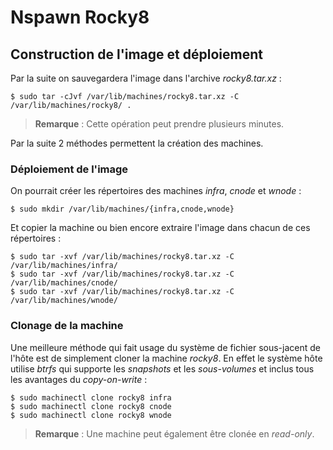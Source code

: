 # Nspawn Rocky8

## Construction de l'image et déploiement

Par la suite on sauvegardera l'image dans l'archive *rocky8.tar.xz* :
```bash,ignore
$ sudo tar -cJvf /var/lib/machines/rocky8.tar.xz -C /var/lib/machines/rocky8/ .
```

> **Remarque** : Cette opération peut prendre plusieurs minutes.

Par la suite 2 méthodes permettent la création des machines.

### Déploiement de l'image

On pourrait créer les répertoires des machines *infra*, *cnode* et *wnode* :
```bash,ignore
$ sudo mkdir /var/lib/machines/{infra,cnode,wnode}
```

Et copier la machine ou bien encore extraire l'image dans chacun de ces répertoires :
```bash,ignore
$ sudo tar -xvf /var/lib/machines/rocky8.tar.xz -C /var/lib/machines/infra/
$ sudo tar -xvf /var/lib/machines/rocky8.tar.xz -C /var/lib/machines/cnode/
$ sudo tar -xvf /var/lib/machines/rocky8.tar.xz -C /var/lib/machines/wnode/
```

### Clonage de la machine

Une meilleure méthode qui fait usage du système de fichier sous-jacent de l'hôte est de
simplement cloner la machine *rocky8*. En effet le système hôte utilise *btrfs* qui supporte les
*snapshots* et les *sous-volumes* et inclus tous les avantages du *copy-on-write* :
```bash,ignore
$ sudo machinectl clone rocky8 infra
$ sudo machinectl clone rocky8 cnode
$ sudo machinectl clone rocky8 wnode
  ```

  > **Remarque** : Une machine peut également être clonée en *read-only*.

